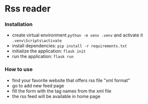 # Rss reader

### Installation
- create virtual environment `python -m venv .venv` and activate it `.venv\Scripts\activate`
- install dependencies: `pip install -r requirements.txt`
- initialize the application: `flask init`
- run the application: `flask run`

### How to use
- find your favorite website that offers rss file "xml format"
- go to add new feed page
- fill the form with the tag names from the xml file
- the rss feed will be available in home page